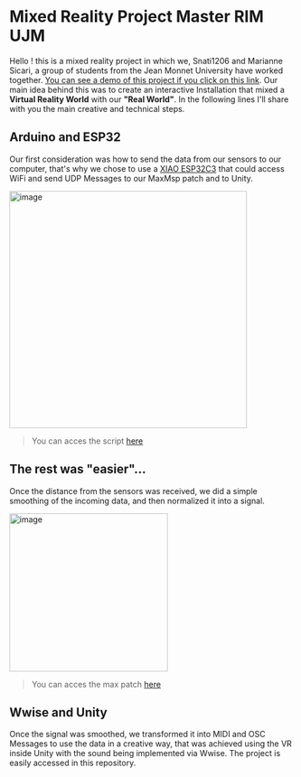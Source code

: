 # Mixed Reality Project Master RIM UJM

Hello ! this is a mixed reality project in which we, Snati1206 and Marianne Sicari, a group of students from the Jean Monnet University have worked together.
[You can see a demo of this project if you click on this link](https://drive.google.com/file/d/11V4E1r2pe5vJfmt2Lb1gqGeB0iU6vTL_/view?usp=sharing). 
Our main idea behind this was to create an interactive Installation that mixed a **Virtual Reality World** with our **"Real World"**. In the following lines I'll share with you the main creative and technical steps.

## Arduino and ESP32

Our first consideration was how to send the data from our sensors to our computer, that's why we chose to use a [XIAO ESP32C3](https://wiki.seeedstudio.com/XIAO_ESP32C3_Getting_Started/) that could access WiFi and send UDP Messages to our MaxMsp patch and to Unity.



<img width="420" alt="image" src="https://github.com/user-attachments/assets/e3820b64-f7b3-4e97-b3a9-9dd5265c3bc6" />

>You can acces the script [here](ArduinoScripts/HCRS04_XIAO_ESP32C3_example)



## The rest was "easier"...

Once the distance from the sensors was received, we did a simple smoothing of the incoming data, and then normalized it into a signal.


<img width="280" alt="image" src="https://github.com/user-attachments/assets/1919a6d5-0180-4062-8a91-3ac484c2c63a" />

>You can acces the max patch [here](MaxReaper/SoundBase.maxpat)


## Wwise and Unity

Once the signal was smoothed, we transformed it into MIDI and OSC Messages to use the data in a creative way, that was achieved using the VR inside Unity with the sound being implemented via Wwise. The project is easily accessed in this repository.


